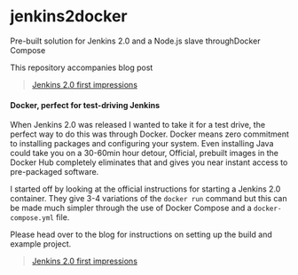 # jenkins2docker

Pre-built solution for Jenkins 2.0 and a Node.js slave throughDocker Compose

This repository accompanies blog post

> [Jenkins 2.0 first impressions](http://blog.alexellis.io/jenkins-2-0-first-impressions/)

#### Docker, perfect for test-driving Jenkins

When Jenkins 2.0 was released I wanted to take it for a test drive, the perfect way to do this was through Docker. Docker means zero commitment to installing packages and configuring your system. Even installing Java could take you on a 30-60min hour detour, Official, prebuilt images in the Docker Hub completely eliminates that and gives you near instant access to pre-packaged software.

I started off by looking at the official instructions for starting a Jenkins 2.0 container. They give 3-4 variations of the `docker run` command but this can be made much simpler through the use of Docker Compose and a `docker-compose.yml` file. 

Please head over to the blog for instructions on setting up the build and example project.

> [Jenkins 2.0 first impressions](http://blog.alexellis.io/jenkins-2-0-first-impressions/)
